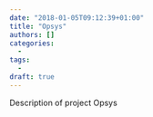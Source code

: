 ```yaml
---
date: "2018-01-05T09:12:39+01:00"
title: "Opsys"
authors: []
categories:
  -
tags:
  -
draft: true
---
```


Description of project Opsys
